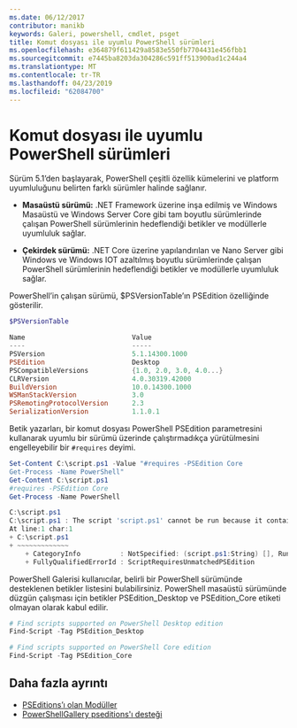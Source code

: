 ```yaml
---
ms.date: 06/12/2017
contributor: manikb
keywords: Galeri, powershell, cmdlet, psget
title: Komut dosyası ile uyumlu PowerShell sürümleri
ms.openlocfilehash: e364879f611429a8583e550fb7704431e456fbb1
ms.sourcegitcommit: e7445ba8203da304286c591ff513900ad1c244a4
ms.translationtype: MT
ms.contentlocale: tr-TR
ms.lasthandoff: 04/23/2019
ms.locfileid: "62084700"
---
```

# <a name="script-with-compatible-powershell-editions"></a>Komut dosyası ile uyumlu PowerShell sürümleri

Sürüm 5.1’den başlayarak, PowerShell çeşitli özellik kümelerini ve platform uyumluluğunu belirten farklı sürümler halinde sağlanır.

- **Masaüstü sürümü:** .NET Framework üzerine inşa edilmiş ve Windows Masaüstü ve Windows Server Core gibi tam boyutlu sürümlerinde çalışan PowerShell sürümlerinin hedeflendiği betikler ve modüllerle uyumluluk sağlar.

- **Çekirdek sürümü:** .NET Core üzerine yapılandırılan ve Nano Server gibi Windows ve Windows IOT azaltılmış boyutlu sürümlerinde çalışan PowerShell sürümlerinin hedeflendiği betikler ve modüllerle uyumluluk sağlar.

PowerShell’in çalışan sürümü, $PSVersionTable’ın PSEdition özelliğinde gösterilir.

```powershell
$PSVersionTable

Name                           Value
----                           -----
PSVersion                      5.1.14300.1000
PSEdition                      Desktop
PSCompatibleVersions           {1.0, 2.0, 3.0, 4.0...}
CLRVersion                     4.0.30319.42000
BuildVersion                   10.0.14300.1000
WSManStackVersion              3.0
PSRemotingProtocolVersion      2.3
SerializationVersion           1.1.0.1
```

Betik yazarları, bir komut dosyası PowerShell PSEdition parametresini kullanarak uyumlu bir sürümü üzerinde çalıştırmadıkça yürütülmesini engelleyebilir bir `#requires` deyimi.

```powershell
Set-Content C:\script.ps1 -Value "#requires -PSEdition Core
Get-Process -Name PowerShell"
Get-Content C:\script.ps1
#requires -PSEdition Core
Get-Process -Name PowerShell

C:\script.ps1
C:\script.ps1 : The script 'script.ps1' cannot be run because it contained a "#requires" statement for PowerShell editions 'Core'. The edition of PowerShell that is required by the script does not match the currently running PowerShell Desktop edition.
At line:1 char:1
+ C:\script.ps1
+ ~~~~~~~~~~~~~
    + CategoryInfo          : NotSpecified: (script.ps1:String) [], RuntimeException
    + FullyQualifiedErrorId : ScriptRequiresUnmatchedPSEdition
```

PowerShell Galerisi kullanıcılar, belirli bir PowerShell sürümünde desteklenen betikler listesini bulabilirsiniz.
PowerShell masaüstü sürümünde düzgün çalışması için betikler PSEdition_Desktop ve PSEdition_Core etiketi olmayan olarak kabul edilir.

```powershell
# Find scripts supported on PowerShell Desktop edition
Find-Script -Tag PSEdition_Desktop

# Find scripts supported on PowerShell Core edition
Find-Script -Tag PSEdition_Core
```

## <a name="more-details"></a>Daha fazla ayrıntı

- [PSEditions’ı olan Modüller](module-psedition-support.md)
- [PowerShellGallery pseditions'ı desteği](../how-to/finding-packages/searching-by-compatibility.md)
